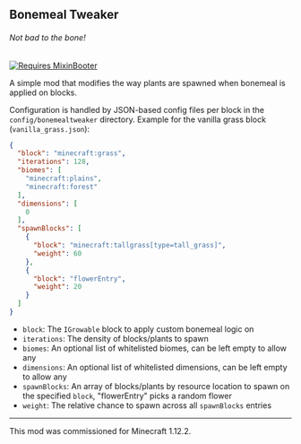## Bonemeal Tweaker

###### Not bad to the bone!

[![Requires MixinBooter](https://img.shields.io/badge/Requires-MixinBooter-3498db.svg?labelColor=34495e&style=for-the-badge)](https://www.curseforge.com/minecraft/mc-mods/mixin-booter)

A simple mod that modifies the way plants are spawned when bonemeal is applied on blocks.

Configuration is handled by JSON-based config files per block in the `config/bonemealtweaker` directory. Example for the vanilla grass block (`vanilla_grass.json`):

```json
{
  "block": "minecraft:grass",
  "iterations": 128,
  "biomes": [
    "minecraft:plains",
    "minecraft:forest"
  ],
  "dimensions": [
    0
  ],
  "spawnBlocks": [
    {
      "block": "minecraft:tallgrass[type=tall_grass]",
      "weight": 60
    },
    {
      "block": "flowerEntry",
      "weight": 20
    }
  ]
}
```

- `block`: The `IGrowable` block to apply custom bonemeal logic on
- `iterations`: The density of blocks/plants to spawn
- `biomes`: An optional list of whitelisted biomes, can be left empty to allow any
- `dimensions`: An optional list of whitelisted dimensions, can be left empty to allow any
- `spawnBlocks`: An array of blocks/plants by resource location to spawn on the specified `block`, "flowerEntry" picks a random flower
- `weight`: The relative chance to spawn across all `spawnBlocks` entries

---

This mod was commissioned for Minecraft 1.12.2.